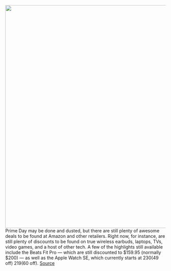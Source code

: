 <img src='https://cdn.vox-cdn.com/thumbor/G1AkxRt5M1LZFc4I71J7EkI1noI=/0x0:3000x2000/1200x800/filters:focal(1260x760:1740x1240)/cdn.vox-cdn.com/uploads/chorus_image/image/71115594/VRG_ILLO_226039_Prime_Day_2022_Deals_Available.0.jpg' width='700px' /><br/>
Prime Day may be done and dusted, but there are still plenty of awesome deals to be found at Amazon and other retailers. Right now, for instance, are still plenty of discounts to be found on true wireless earbuds, laptops, TVs, video games, and a host of other tech. A few of the highlights still available include the Beats Fit Pro — which are still discounted to $159.95 (normally $200) — as well as the Apple Watch SE, which currently starts at $230 ($49 off) $219 ($60 off).
<a href='https://www.theverge.com/23215654/amazon-prime-day-best-tech-deals-still-available-games-headphones-laptops-2022'> Source <a/>